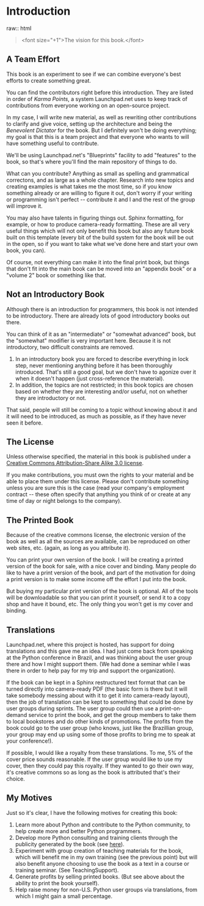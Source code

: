 Introduction
============

raw:: html

> &lt;font size="+1"&gt;The vision for this book.&lt;/font&gt;

A Team Effort
-------------

This book is an experiment to see if we can combine everyone's best
efforts to create something great.

You can find the contributors right before this introduction. They are
listed in order of *Karma Points*, a system Launchpad.net uses to keep
track of contributions from everyone working on an open-source project.

In my case, I will write new material, as well as rewriting other
contributions to clarify and give voice, setting up the architecture and
being the *Benevolent Dictator* for the book. But I definitely won't be
doing everything; my goal is that this is a team project and that
everyone who wants to will have something useful to contribute.

We'll be using Launchpad.net's "Blueprints" facility to add "features"
to the book, so that's where you'll find the main repository of things
to do.

What can you contribute? Anything as small as spelling and grammatical
correctons, and as large as a whole chapter. Research into new topics
and creating examples is what takes me the most time, so if you know
something already or are willing to figure it out, don't worry if your
writing or programming isn't perfect -- contribute it and I and the rest
of the group will improve it.

You may also have talents in figuring things out. Sphinx formatting, for
example, or how to produce camera-ready formatting. These are all very
useful things which will not only benefit this book but also any future
book built on this template (every bit of the build system for the book
will be out in the open, so if you want to take what we've done here and
start your own book, you can).

Of course, not everything can make it into the final print book, but
things that don't fit into the main book can be moved into an "appendix
book" or a "volume 2" book or something like that.

Not an Introductory Book
------------------------

Although there is an introduction for programmers, this book is not
intended to be introductory. There are already lots of good introductory
books out there.

You can think of it as an "intermediate" or "somewhat advanced" book,
but the "somewhat" modifier is very important here. Because it is not
introductory, two difficult constraints are removed.

1.  In an introductory book you are forced to describe everything in
    lock step, never mentioning anything before it has been thoroughly
    introduced. That's still a good goal, but we don't have to agonize
    over it when it doesn't happen (just cross-reference the material).
2.  In addition, the topics are not restricted; in this book topics are
    chosen based on whether they are interesting and/or useful, not on
    whether they are introductory or not.

That said, people will still be coming to a topic without knowing about
it and it will need to be introduced, as much as possible, as if they
have never seen it before.

The License
-----------

Unless otherwise specified, the material in this book is published under
a [Creative Commons Attribution-Share Alike 3.0
license](http://creativecommons.org/licenses/by-sa/3.0/).

If you make contributions, you must own the rights to your material and
be able to place them under this license. Please don't contribute
something unless you are sure this is the case (read your company's
employment contract -- these often specify that anything you think of or
create at any time of day or night belongs to the company).

The Printed Book
----------------

Because of the creative commons license, the electronic version of the
book as well as all the sources are available, can be reproduced on
other web sites, etc. (again, as long as you attribute it).

You can print your own version of the book. I will be creating a printed
version of the book for sale, with a nice cover and binding. Many people
do like to have a print version of the book, and part of the motivation
for doing a print version is to make some income off the effort I put
into the book.

But buying my particular print version of the book is optional. All of
the tools will be downloadable so that you can print it yourself, or
send it to a copy shop and have it bound, etc. The only thing you won't
get is my cover and binding.

Translations
------------

Launchpad.net, where this project is hosted, has support for doing
translations and this gave me an idea. I had just come back from
speaking at the Python conference in Brazil, and was thinking about the
user group there and how I might support them. (We had done a seminar
while I was there in order to help pay for my trip and support the
organization).

If the book can be kept in a Sphinx restructured text format that can be
turned directly into camera-ready PDF (the basic form is there but it
will take somebody messing about with it to get it into camera-ready
layout), then the job of translation can be kept to something that could
be done by user groups during sprints. The user group could then use a
print-on-demand service to print the book, and get the group members to
take them to local bookstores and do other kinds of promotions. The
profits from the book could go to the user group (who knows, just like
the Brazillian group, your group may end up using some of those profits
to bring me to speak at your conference!).

If possible, I would like a royalty from these translations. To me, 5%
of the cover price sounds reasonable. If the user group would like to
use my cover, then they could pay this royalty. If they wanted to go
their own way, it's creative commons so as long as the book is
attributed that's their choice.

My Motives
----------

Just so it's clear, I have the following motives for creating this book:

1.  Learn more about Python and contribute to the Python community, to
    help create more and better Python programmers.
2.  Develop more Python consulting and training clients through the
    publicity generated by the book (see
    [here](http://www.mindviewinc.com/Consulting/Index.php)).
3.  Experiment with group creation of teaching materials for the book,
    which will benefit me in my own training (see the previous point)
    but will also benefit anyone choosing to use the book as a text in a
    course or training seminar. (See TeachingSupport).
4.  Generate profits by selling printed books. (But see above about the
    ability to print the book yourself).
5.  Help raise money for non-U.S. Python user groups via translations,
    from which I might gain a small percentage.
